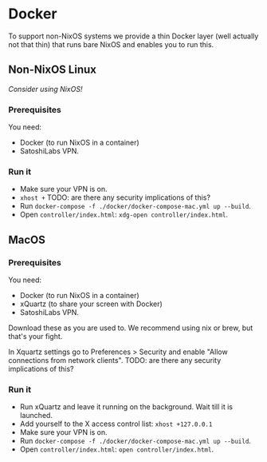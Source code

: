 # Docker

To support non-NixOS systems we provide a thin Docker layer (well
actually not that thin) that runs bare NixOS and enables you to run 
this. 

## Non-NixOS Linux

_Consider using NixOS!_

### Prerequisites

You need:
- Docker (to run NixOS in a container)
- SatoshiLabs VPN.

### Run it

- Make sure your VPN is on.
- `xhost +` TODO: are there any security implications of this?
- Run `docker-compose -f ./docker/docker-compose-mac.yml up --build`.
- Open `controller/index.html`: `xdg-open controller/index.html`.

## MacOS

### Prerequisites

You need:
- Docker (to run NixOS in a container)
- xQuartz (to share your screen with Docker)
- SatoshiLabs VPN.

Download these as you are used to. We recommend using nix or brew, but that's your fight.

In Xquartz settings go to Preferences > Security and enable "Allow connections from network clients". TODO: are there any security implications of this?

### Run it

- Run xQuartz and leave it running on the background. Wait till it is launched.
- Add yourself to the X access control list: `xhost +127.0.0.1`
- Make sure your VPN is on.
- Run `docker-compose -f ./docker/docker-compose-mac.yml up --build`.
- Open `controller/index.html`: `open controller/index.html`.
